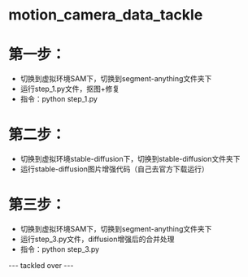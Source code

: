 # motion_camera_data_tackle

# 第一步：
- 切换到虚拟环境SAM下，切换到segment-anything文件夹下
- 运行step_1.py文件，抠图+修复
- 指令：python step_1.py

# 第二步：
- 切换到虚拟环境stable-diffusion下，切换到stable-diffusion文件夹下
- 运行stable-diffusion图片增强代码（自己去官方下载运行）

# 第三步：
- 切换到虚拟环境SAM下，切换到segment-anything文件夹下
- 运行step_3.py文件，diffusion增强后的合并处理
- 指令：python step_3.py

--- tackled over ---

